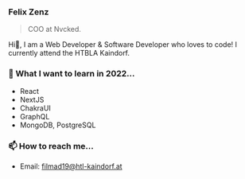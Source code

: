 ### Felix Zenz

> COO at Nvcked.

Hi👋, I am a Web Developer & Software Developer who loves to code! I currently attend the HTBLA Kaindorf.

### 🌱 What I want to learn in 2022...

- React
- NextJS
- ChakraUI
- GraphQL
- MongoDB, PostgreSQL

### 📫 How to reach me...

- Email: [filmad19@htl-kaindorf.at](mailto:filmad19@htl-kaindorf.at)
